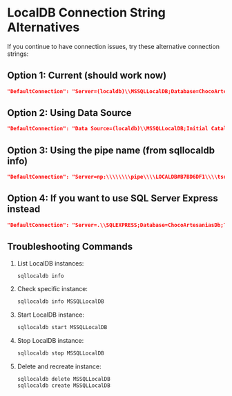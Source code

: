 # LocalDB Connection String Alternatives

If you continue to have connection issues, try these alternative connection strings:

## Option 1: Current (should work now)
```json
"DefaultConnection": "Server=(localdb)\\MSSQLLocalDB;Database=ChocoArtesaniasDb;Trusted_Connection=true;MultipleActiveResultSets=true"
```

## Option 2: Using Data Source
```json
"DefaultConnection": "Data Source=(localdb)\\MSSQLLocalDB;Initial Catalog=ChocoArtesaniasDb;Integrated Security=True;Multiple Active Result Sets=True"
```

## Option 3: Using the pipe name (from sqllocaldb info)
```json
"DefaultConnection": "Server=np:\\\\\\\\pipe\\\\LOCALDB#B7BD6DF1\\\\tsql\\\\query;Database=ChocoArtesaniasDb;Trusted_Connection=true;MultipleActiveResultSets=true"
```

## Option 4: If you want to use SQL Server Express instead
```json
"DefaultConnection": "Server=.\\SQLEXPRESS;Database=ChocoArtesaniasDb;Trusted_Connection=true;MultipleActiveResultSets=true"
```

## Troubleshooting Commands

1. List LocalDB instances:
   ```cmd
   sqllocaldb info
   ```

2. Check specific instance:
   ```cmd
   sqllocaldb info MSSQLLocalDB
   ```

3. Start LocalDB instance:
   ```cmd
   sqllocaldb start MSSQLLocalDB
   ```

4. Stop LocalDB instance:
   ```cmd
   sqllocaldb stop MSSQLLocalDB
   ```

5. Delete and recreate instance:
   ```cmd
   sqllocaldb delete MSSQLLocalDB
   sqllocaldb create MSSQLLocalDB
   ```

